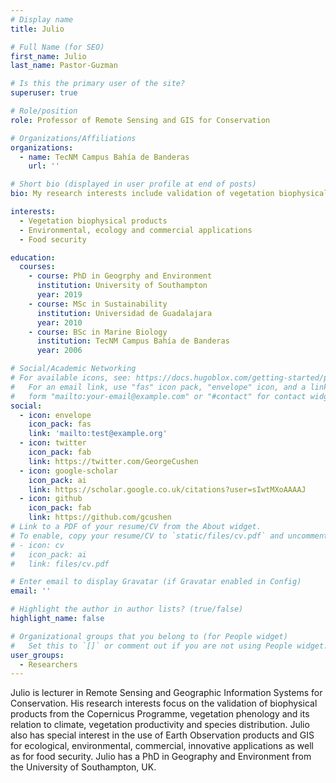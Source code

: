 ```yaml
---
# Display name
title: Julio

# Full Name (for SEO)
first_name: Julio
last_name: Pastor-Guzman

# Is this the primary user of the site?
superuser: true

# Role/position
role: Professor of Remote Sensing and GIS for Conservation

# Organizations/Affiliations
organizations:
  - name: TecNM Campus Bahía de Banderas
    url: ''

# Short bio (displayed in user profile at end of posts)
bio: My research interests include validation of vegetation biophysical products, vegetation phenology, and Earth Observation for food security.

interests:
  - Vegetation biophysical products
  - Environmental, ecology and commercial applications
  - Food security

education:
  courses:
    - course: PhD in Geogrphy and Environment
      institution: University of Southampton
      year: 2019
    - course: MSc in Sustainability
      institution: Universidad de Guadalajara
      year: 2010
    - course: BSc in Marine Biology
      institution: TecNM Campus Bahía de Banderas
      year: 2006

# Social/Academic Networking
# For available icons, see: https://docs.hugoblox.com/getting-started/page-builder/#icons
#   For an email link, use "fas" icon pack, "envelope" icon, and a link in the
#   form "mailto:your-email@example.com" or "#contact" for contact widget.
social:
  - icon: envelope
    icon_pack: fas
    link: 'mailto:test@example.org'
  - icon: twitter
    icon_pack: fab
    link: https://twitter.com/GeorgeCushen
  - icon: google-scholar
    icon_pack: ai
    link: https://scholar.google.co.uk/citations?user=sIwtMXoAAAAJ
  - icon: github
    icon_pack: fab
    link: https://github.com/gcushen
# Link to a PDF of your resume/CV from the About widget.
# To enable, copy your resume/CV to `static/files/cv.pdf` and uncomment the lines below.
# - icon: cv
#   icon_pack: ai
#   link: files/cv.pdf

# Enter email to display Gravatar (if Gravatar enabled in Config)
email: ''

# Highlight the author in author lists? (true/false)
highlight_name: false

# Organizational groups that you belong to (for People widget)
#   Set this to `[]` or comment out if you are not using People widget.
user_groups:
  - Researchers
---
```


Julio is lecturer in Remote Sensing and  Geographic Information Systems for Conservation. His research interests focus on the validation of biophysical products from the Copernicus Programme, vegetation phenology and its relation to climate, vegetation productivity and species distribution. Julio also has special interest in the use of Earth Observation products and GIS for ecological, environmental, commercial, innovative applications as well as for food security. Julio has a PhD in Geography and Environment from the University of Southampton, UK.

